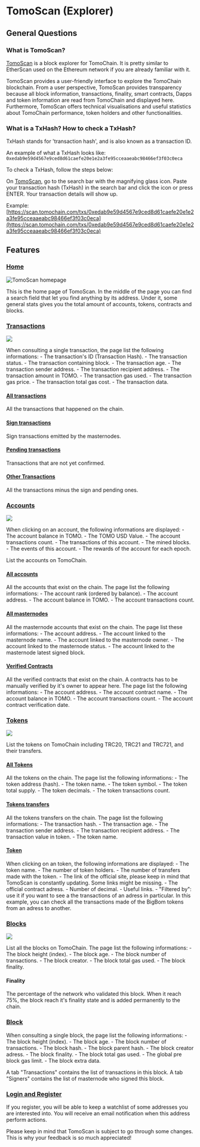 # TomoScan \(Explorer\)

## **General Questions**  

### **What is TomoScan?**

[TomoScan](https://scan.tomochain.com/) is a block explorer for TomoChain. It is pretty similar to EtherScan used on the Ethereum network if you are already familiar with it.

TomoScan provides a user-friendly interface to explore the TomoChain blockchain. From a user perspective, TomoScan provides transparency because all block information, transactions, finality, smart contracts, Dapps and token information are read from TomoChain and displayed here. Furthermore, TomoScan offers technical visualisations and useful statistics about TomoChain performance, token holders and other functionalities.

### **What is a TxHash? How to check a TxHash?**

TxHash stands for 'transaction hash', and is also known as a transaction ID.

An example of what a TxHash looks like: `0xedab9e59d4567e9ced8d61caefe20e1e2a3fe95cceaaeabc98466ef3f03c0eca`

To check a TxHash, follow the steps below:

On [TomoScan](https://scan.tomochain.com/), go to the search bar with the magnifying glass icon. Paste your transaction hash \(TxHash\) in the search bar and click the icon or press ENTER. Your transaction details will show up.

Example: [https://scan.tomochain.com/txs/0xedab9e59d4567e9ced8d61caefe20e1e2a3fe95cceaaeabc98466ef3f03c0eca](https://scan.tomochain.com/txs/0xedab9e59d4567e9ced8d61caefe20e1e2a3fe95cceaaeabc98466ef3f03c0eca)

## Features 

### [Home](https://scan.tomochain.com/)

![TomoScan homepage](../../../.gitbook/assets/tomoscan1.jpg)

This is the home page of TomoScan. In the middle of the page you can find a search field that let you find anything by its address. Under it, some general stats gives you the total amount of accounts, tokens, contracts and blocks.

### [Transactions](https://scan.tomochain.com/txs) <a id="transactions"></a>

![](../../../.gitbook/assets/tomoscan2.jpg)

When consulting a single transaction, the page list the following informations: - The transaction's ID \(Transaction Hash\). - The transaction status. - The transaction containing block. - The transaction age. - The transaction sender address. - The transaction recipient address. - The transaction amount in TOMO. - The transaction gas used. - The transaction gas price. - The transaction total gas cost. - The transaction data.

#### [All transactions](https://scan.tomochain.com/txs) <a id="all-transactions"></a>

All the transactions that happened on the chain.

#### [Sign transactions](https://scan.tomochain.com/txs/signTxs) <a id="sign-transactions"></a>

Sign transactions emitted by the masternodes.

#### [Pending transactions](https://scan.tomochain.com/txs/pending) <a id="pending-transactions"></a>

Transactions that are not yet confirmed.

#### [Other Transactions](https://docs.tomochain.com/products/tomoscan/features/) <a id="other-transactions"></a>

All the transactions minus the sign and pending ones.

### [Accounts](https://scan.tomochain.com/accounts) <a id="accounts"></a>

![](../../../.gitbook/assets/tomoscan3.jpg)

When clicking on an account, the following informations are displayed: - The account balance in TOMO. - The TOMO USD Value. - The account transactions count. - The transactions of this account. - The mined blocks. - The events of this account. - The rewards of the account for each epoch.

List the accounts on TomoChain.

#### [All accounts](https://scan.tomochain.com/accounts) <a id="all-accounts"></a>

All the accounts that exist on the chain. The page list the following informations: - The account rank \(ordered by balance\). - The account address. - The account balance in TOMO. - The account transactions count.

#### [All masternodes](https://scan.tomochain.com/masternodes) <a id="all-masternodes"></a>

All the masternode accounts that exist on the chain. The page list these informations: - The account address. - The account linked to the masternode name. - The account linked to the masternode owner. - The account linked to the masternode status. - The account linked to the masternode latest signed block.

#### [Verified Contracts](https://scan.tomochain.com/contracts) <a id="verified-contracts"></a>

All the verified contracts that exist on the chain. A contracts has to be manually verified by it's owner to appear here. The page list the following informations: - The account address. - The account contract name. - The account balance in TOMO. - The account transactions count. - The account contract verification date.

### [Tokens](https://scan.tomochain.com/tokens) <a id="tokens"></a>

![](../../../.gitbook/assets/tomoscan4.jpg)

List the tokens on TomoChain including TRC20, TRC21 and TRC721, and their transfers.

#### [All Tokens](https://scan.tomochain.com/tokens) <a id="all-tokens"></a>

All the tokens on the chain. The page list the following informations: - The token address \(hash\). - The token name. - The token symbol. - The token total supply. - The token decimals. - The token transactions count.

#### [Tokens transfers](https://scan.tomochain.com/tokentxs) <a id="tokens-transfers"></a>

All the tokens transfers on the chain. The page list the following informations: - The transaction hash. - The transaction age. - The transaction sender address. - The transaction recipient address. - The transaction value in token. - The token name.

#### [Token](https://scan.tomochain.com/tokens/0x8602ce2124f9b05dc6654230079dd31250292bd5) <a id="token"></a>

When clicking on an token, the following informations are displayed: - The token name. - The number of token holders. - The number of transfers made with the token. - The link of the official site, please keep in mind that TomoScan is constantly updating. Some links might be missing. - The official contract adress. - Number of decimal. - Useful links. - "Filtered by": use it if you want to see a the transactions of an adress in particular. In this example, you can check all the transactions made of the BigBom tokens from an adress to another.

### [Blocks](https://scan.tomochain.com/blocks) <a id="blocks"></a>

![](../../../.gitbook/assets/tomoscan5.jpg)

List all the blocks on TomoChain. The page list the following informations: - The block height \(index\). - The block age. - The block number of transactions. - The block creator. - The block total gas used. - The block finality.

#### Finality

The percentage of the network who validated this block. When it reach 75%, the block reach it's finality state and is added permanently to the chain.

### [Block](https://scan.tomochain.com/blocks/200000) <a id="block"></a>

When consulting a single block, the page list the following informations: - The block height \(index\). - The block age. - The block number of transactions. - The block hash. - The block parent hash. - The block creator adress. - The block finality. - The block total gas used. - The global pre block gas limit. - The block extra data.

A tab "Transactions" contains the list of transactions in this block. A tab "Signers" contains the list of masternode who signed this block.

### [Login and Register](https://docs.tomochain.com/products/tomoscan/features/) <a id="login-and-register"></a>

If you register, you will be able to keep a watchlist of some addresses you are interested into. You will receive an email notification when this address perform actions.

Please keep in mind that TomoScan is subject to go through some changes. This is why your feedback is so much appreciated!  


